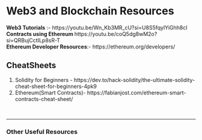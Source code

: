 <h1>Web3 and Blockchain Resources </h1>
<strong> Web3 Tutorials</strong> :- https://youtu.be/Wn_Kb3MR_cU?si=U8S5fqylYiGhh8cI
<br>
<strong> Contracts using Ethereum </strong>https://youtu.be/coQ5dg8wM2o?si=QRBujCctILp8sR-T
<br>
<b>Ethereum Developer Resources</b>:- https://ethereum.org/developers/
<h2>CheatSheets</h2>
<ol>
  <li>Solidity for Beginners - https://dev.to/hack-solidity/the-ultimate-solidity-cheat-sheet-for-beginners-4pk9</li>
  <li>Ethereum(Smart Contracts)- https://fabianjost.com/ethereum-smart-contracts-cheat-sheet/</li>
</ol>
<br>
<hr>
<h3> Other Useful Resources</h3>



